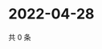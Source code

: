 # 2022-04-28

共 0 条

<!-- BEGIN WEIBO -->
<!-- 最后更新时间 Thu Apr 28 2022 05:12:36 GMT+0800 (China Standard Time) -->

<!-- END WEIBO -->
